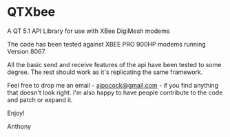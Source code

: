 QTXbee
======

A QT 5.1 API Library for use with XBee DigiMesh modems 

The code has been tested against XBEE PRO 900HP modems running Version 8067.

All the basic send and receive features of the api have been tested to some degree.  The rest should work as it's replicating the same framework.  

Feel free to drop me an email - ajpocock@gmail.com - if you find anything that doesn't look right.  I'm also happy to have people contribute to the code and patch or expand it.

Enjoy!

Anthony
